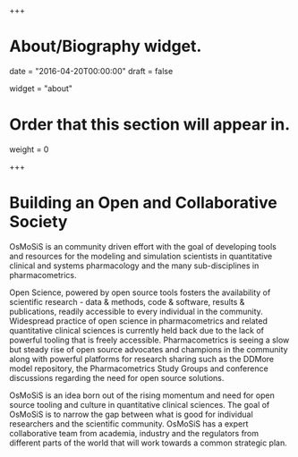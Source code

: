 +++
# About/Biography widget.

date = "2016-04-20T00:00:00"
draft = false

widget = "about"

# Order that this section will appear in.
weight = 0

+++

# Building an Open and Collaborative Society

OsMoSiS is an community driven effort with the goal of developing tools and resources for the modeling and simulation scientists in quantitative clinical and systems pharmacology and the many sub-disciplines in pharmacometrics.

Open Science, powered by open source tools fosters the availability of scientific research - data & methods, code & software, results & publications, readily accessible to every individual in the community. Widespread practice of open science in pharmacometrics and related quantitative clinical sciences is currently held back due to the lack of powerful tooling that is freely accessible. Pharmacometrics is seeing a slow but steady rise of open source advocates and champions in the community along with powerful platforms for research sharing such as the DDMore model repository, the Pharmacometrics Study Groups and conference discussions regarding the need for open source solutions.

OsMoSiS is an idea born out of the rising momentum and need for open source tooling and culture in quantitative clinical sciences. The goal of OsMoSiS is to narrow the gap between what is good for individual researchers and the scientific community. OsMoSiS has a expert collaborative team from academia, industry and the regulators from different parts of the world that will work towards a common strategic plan. 
